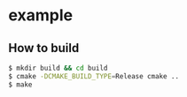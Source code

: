 # example

## How to build

```bash
$ mkdir build && cd build
$ cmake -DCMAKE_BUILD_TYPE=Release cmake ..
$ make
```
